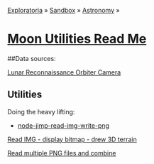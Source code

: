 [Exploratoria]( http://exploratoria.github.io ) &raquo; [Sandbox]( http://exploratoria.github.io/sandbox/ ) &raquo; [Astronomy]( http://exploratoria.github.io/sandbox/astronomy/ ) &raquo;

[Moon Utilities Read Me]( ./index.html )
===


##Data sources:

[Lunar Reconnaissance Orbiter Camera]( http://wms.lroc.asu.edu/lroc/view_rdr/WAC_GLD100 )

## Utilities

Doing the heavy lifting:

* [node-jimp-read-img-write-png]( node-jimp-read-img-write-png/node-jimp-read-img-write-png-256p-r1.js )



[Read IMG - display bitmap - drew 3D terrain]( img-viewer-3d-moon-r2.html )


[Read multiple PNG files and combine]( read-png-composite-r1.html> )